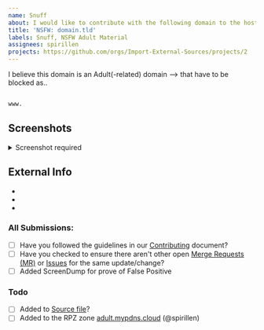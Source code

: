 ```yaml
---
name: Snuff
about: I would like to contribute with the following domain to the hosts file as *snuff*
title: 'NSFW: domain.tld'
labels: Snuff, NSFW Adult Material
assignees: spirillen
projects: https://github.com/orgs/Import-External-Sources/projects/2
---
```


<!-- Keep any domains in back ticks `(`)`

Screenshot is required within the <details> pane. Leave a blank line before 
and after the image link -->

I believe this domain is an Adult(-related) domain --> that have to 
be blocked as..

```python

www.
```

## Screenshots

<details><Summary>Screenshot required</summary>



</details>

## External Info
- 
- 
- 

### All Submissions:
- [ ] Have you followed the guidelines in our [Contributing](CONTRIBUTING.md) document?
- [ ] Have you checked to ensure there aren't other open [Merge Requests (MR)](../merge_requests) or [Issues](../issues) for the same update/change?
- [ ] Added ScreenDump for prove of False Positive

### Todo
- [ ] Added to [Source file](submit_here/hosts.txt)?
- [ ] Added to the RPZ zone [adult.mypdns.cloud](https://www.mypdns.org/wiki/RpzList#adult.mypdns.cloud) (@spirillen)

